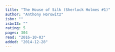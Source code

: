 ```yaml
---
title: "The House of Silk (Sherlock Holmes #1)"
author: "Anthony Horowitz"
isbn: ""
isbn13: ""
rating: 5
pages: 304
read: "2016-10-03"
added: "2014-12-28"
---
```


